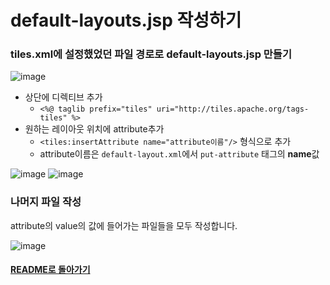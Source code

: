 # default-layouts.jsp 작성하기
### tiles.xml에 설정했었던 파일 경로로 default-layouts.jsp 만들기
![image](https://user-images.githubusercontent.com/42727909/49427063-b4576d00-f7e5-11e8-9994-11b3d12dc396.png)

- 상단에 디렉티브 추가
    - `<%@ taglib prefix="tiles" uri="http://tiles.apache.org/tags-tiles" %>`
- 원하는 레이아웃 위치에 attribute추가
    - `<tiles:insertAttribute name="attribute이름"/>` 형식으로 추가
    - attribute이름은 `default-layout.xml`에서 `put-attribute` 태그의 **name**값

![image](https://user-images.githubusercontent.com/42727909/49427560-f3d28900-f7e6-11e8-8c5f-cb84fcde4df3.png)
![image](https://user-images.githubusercontent.com/42727909/49559224-6bbcc280-f951-11e8-834a-8129294c5097.png)

### 나머지 파일 작성

attribute의 value의 값에 들어가는 파일들을 모두 작성합니다.

![image](https://user-images.githubusercontent.com/42727909/49559526-6613ac80-f952-11e8-9ed1-0854062916f0.png)


#### [README로 돌아가기](../README.md)
